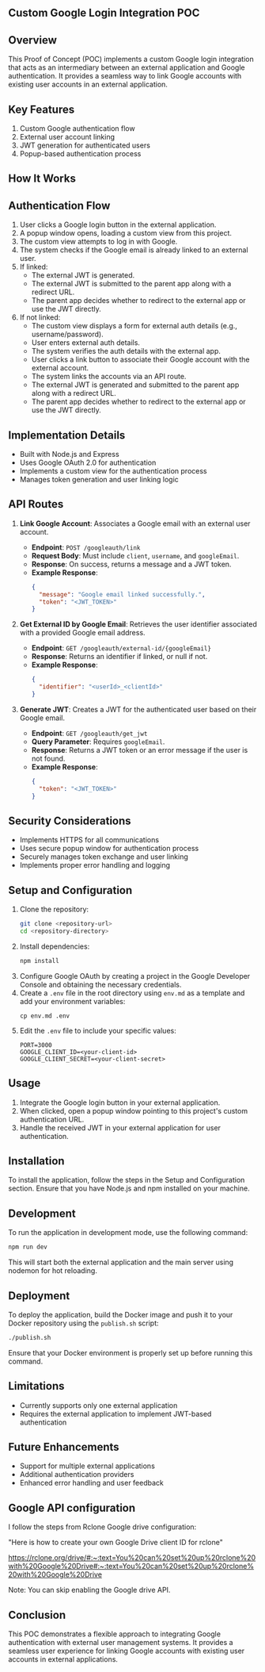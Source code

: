 ## Custom Google Login Integration POC

## **Overview**

This Proof of Concept (POC) implements a custom Google login integration that acts as an intermediary between an external application and Google authentication. It provides a seamless way to link Google accounts with existing user accounts in an external application.

## **Key Features**

1. Custom Google authentication flow
2. External user account linking
3. JWT generation for authenticated users
4. Popup-based authentication process

## **How It Works**

## **Authentication Flow**

1. User clicks a Google login button in the external application.
2. A popup window opens, loading a custom view from this project.
3. The custom view attempts to log in with Google.
4. The system checks if the Google email is already linked to an external user.
5. If linked:
    - The external JWT is generated.
    - The external JWT is submitted to the parent app along with a redirect URL.
    - The parent app decides whether to redirect to the external app or use the JWT directly.
6. If not linked:
    - The custom view displays a form for external auth details (e.g., username/password).
    - User enters external auth details.
    - The system verifies the auth details with the external app.
    - User clicks a link button to associate their Google account with the external account.
    - The system links the accounts via an API route.
    - The external JWT is generated and submitted to the parent app along with a redirect URL.
    - The parent app decides whether to redirect to the external app or use the JWT directly.

## **Implementation Details**

- Built with Node.js and Express
- Uses Google OAuth 2.0 for authentication
- Implements a custom view for the authentication process
- Manages token generation and user linking logic

## **API Routes**

1. **Link Google Account**: Associates a Google email with an external user account.
   - **Endpoint**: `POST /googleauth/link`
   - **Request Body**: Must include `client`, `username`, and `googleEmail`.
   - **Response**: On success, returns a message and a JWT token.
   - **Example Response**:
     ```json
     {
       "message": "Google email linked successfully.",
       "token": "<JWT_TOKEN>"
     }
     ```

2. **Get External ID by Google Email**: Retrieves the user identifier associated with a provided Google email address.
   - **Endpoint**: `GET /googleauth/external-id/{googleEmail}`
   - **Response**: Returns an identifier if linked, or null if not.
   - **Example Response**:
     ```json
     {
       "identifier": "<userId>_<clientId>"
     }
     ```

3. **Generate JWT**: Creates a JWT for the authenticated user based on their Google email.
   - **Endpoint**: `GET /googleauth/get_jwt`
   - **Query Parameter**: Requires `googleEmail`.
   - **Response**: Returns a JWT token or an error message if the user is not found.
   - **Example Response**:
     ```json
     {
       "token": "<JWT_TOKEN>"
     }
     ```

## **Security Considerations**

- Implements HTTPS for all communications
- Uses secure popup window for authentication process
- Securely manages token exchange and user linking
- Implements proper error handling and logging

## **Setup and Configuration**

1. Clone the repository:
   ```bash
   git clone <repository-url>
   cd <repository-directory>
   ```
2. Install dependencies:
   ```bash
   npm install
   ```
3. Configure Google OAuth by creating a project in the Google Developer Console and obtaining the necessary credentials.
4. Create a `.env` file in the root directory using `env.md` as a template and add your environment variables:
   ```
   cp env.md .env
   ```
5. Edit the `.env` file to include your specific values:
   ```
   PORT=3000
   GOOGLE_CLIENT_ID=<your-client-id>
   GOOGLE_CLIENT_SECRET=<your-client-secret>
   ```

## **Usage**

1. Integrate the Google login button in your external application.
2. When clicked, open a popup window pointing to this project's custom authentication URL.
3. Handle the received JWT in your external application for user authentication.

## **Installation**

To install the application, follow the steps in the Setup and Configuration section. Ensure that you have Node.js and npm installed on your machine.

## **Development**

To run the application in development mode, use the following command:
```bash
npm run dev
```
This will start both the external application and the main server using nodemon for hot reloading.

## **Deployment**

To deploy the application, build the Docker image and push it to your Docker repository using the `publish.sh` script:
```bash
./publish.sh
```
Ensure that your Docker environment is properly set up before running this command.

## **Limitations**

- Currently supports only one external application
- Requires the external application to implement JWT-based authentication

## **Future Enhancements**

- Support for multiple external applications
- Additional authentication providers
- Enhanced error handling and user feedback

## Google API configuration

I follow the steps from Rclone Google drive configuration:

"Here is how to create your own Google Drive client ID for rclone"

https://rclone.org/drive/#:~:text=You%20can%20set%20up%20rclone%20with%20Google%20Drive#:~:text=You%20can%20set%20up%20rclone%20with%20Google%20Drive

Note: You can skip enabling the Google drive API.

## **Conclusion**

This POC demonstrates a flexible approach to integrating Google authentication with external user management systems. It provides a seamless user experience for linking Google accounts with existing user accounts in external applications.